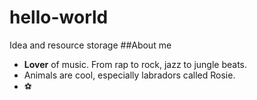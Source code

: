 # hello-world
Idea and resource storage
##About me
- **Lover** of music. From rap to rock, jazz to jungle beats. 
- Animals are cool, especially labradors called Rosie. 
- ⚽
